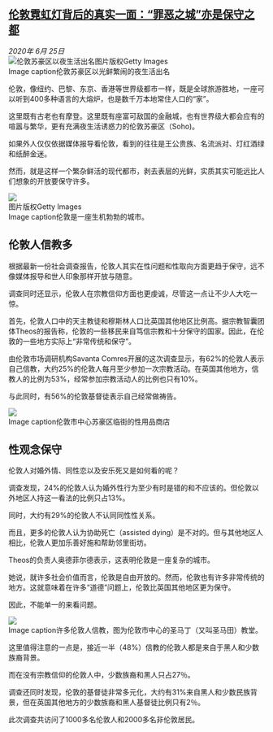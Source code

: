<!--1593118001000-->
[伦敦霓虹灯背后的真实一面：“罪恶之城”亦是保守之都](http://www.bbc.com/zhongwen/simp/uk-53182179)
------

<div><i>2020年 6月 25日</i></div><div><div class="story-body__inner" property="articleBody"><div class="media-landscape has-caption full-width lead"><span class="image-and-copyright-container"><img class="js-image-replace" alt="伦敦苏豪区以夜生活出名" src="https://images.weserv.nl/?url=ichef.bbci.co.uk/news/640/cpsprodpb/132E9/production/_113096587_whatsubject.jpg"><span class="off-screen">图片版权</span><span class="story-image-copyright">Getty Images</span></span><figcaption class="media-caption"><span class="off-screen">Image caption</span><span class="media-caption__text">伦敦苏豪区以光鲜繁闹的夜生活出名</span></figcaption></div><p class="story-body__introduction">伦敦，像纽约、巴黎、东京、香港等世界级都市一样，既是全球旅游胜地，一座可以听到400多种语言的大熔炉，也是数千万本地常住人口的“家”。</p><div id="bbccom_mpu_3" class="bbccom_slot mpu-ad" aria-hidden="true"><div class="bbccom_advert"></div></div><p>这里既有古老也有摩登。这里既有座富可敌国的金融城，也有世界级大都会应有的喧嚣与繁华，更有充满夜生活诱惑力的伦敦苏豪区（Soho)。</p><p>如果外人仅仅依据媒体报导看伦敦，看到的往往是王公贵族、名流派对、灯红酒绿和纸醉金迷。</p><div id="bbccom_mpu_1_2" class="bbccom_slot mpu-ad" aria-hidden="true"><div class="bbccom_advert"></div></div><p>然而，就是这样一个繁杂鲜活的现代都市，剥去表层的光鲜，实质其实可能远比人们想象的开放要保守许多。</p><div class="media-landscape has-caption full-width"><span class="image-and-copyright-container"><img src="https://images.weserv.nl/?url=ichef.bbci.co.uk/news/640/cpsprodpb/D7EF/production/_113097255_53182179.jpg"><br><span class="off-screen">图片版权</span><span class="story-image-copyright">Getty Images</span></span><figcaption class="media-caption"><span class="off-screen">Image caption</span><span class="media-caption__text">伦敦是一座生机勃勃的城市。</span></figcaption></div><h2 class="story-body__crosshead">伦敦人信教多</h2><p>根据最新一份社会调查报告，伦敦人其实在性问题和性取向方面更趋于保守，远不像媒体报导和世人印象那样开放与随意。</p><p>调查同时还显示，伦敦人在宗教信仰方面也更虔诚，尽管这一点让不少人大吃一惊。</p><p>首先，伦敦人口中的天主教徒和穆斯林人口比英国其他地区比例高。据宗教智囊团体Theos的报告称，伦敦的一些移民来自笃信宗教和十分保守的国家。因此，在伦敦的一些地方实际上“非常传统和保守”。</p><p>由伦敦市场调研机构Savanta Comres开展的这次调查显示，有62%的伦敦人表示自己信教，大约25%的伦敦人每月至少参加一次宗教活动。在英国其他地方，信教人的比例为53%，经常参加宗教活动人的比例也只有10%。</p><p>与此同时，有56%的伦敦基督徒表示自己经常做祷告。</p><div class="media-landscape has-caption full-width"><span class="image-and-copyright-container"><img src="https://images.weserv.nl/?url=ichef.bbci.co.uk/news/640/cpsprodpb/18109/production/_113096589__79646492_79646491.jpg"><br></span><figcaption class="media-caption"><span class="off-screen">Image caption</span><span class="media-caption__text">伦敦市中心苏豪区临街的性用品商店</span></figcaption></div><h2 class="story-body__crosshead">性观念保守</h2><p>伦敦人对婚外情、同性恋以及安乐死又是如何看的呢？</p><p>调查发现，24%的伦敦人认为婚外性行为至少有时是错的和不应该的。但伦敦以外地区人持这一看法的比例只占13%。</p><p>同时，大约有29%的伦敦人不认同同性性关系。</p><p>而且，更多的伦敦人认为协助死亡（assisted dying）是不对的。但与其他地区人相比，伦敦人更加乐善好施和帮助邻里街坊。</p><p>Theos的负责人奥德菲尔德表示，这表明伦敦是一座复杂的城市。</p><p>她说，就许多社会价值而言，伦敦是自由开放的。然而，伦敦也有许多非常传统的地方。这就意味着在许多“道德”问题上，伦敦比英国其他地区更为保守。</p><p>因此，不能单一的来看问题。</p><div class="media-landscape has-caption full-width"><span class="image-and-copyright-container"><img src="https://images.weserv.nl/?url=ichef.bbci.co.uk/news/640/cpsprodpb/159F9/production/_113096588_whatsubject.jpg"><br></span><figcaption class="media-caption"><span class="off-screen">Image caption</span><span class="media-caption__text">许多伦敦人信教，图为伦敦市中心的圣马丁（又叫圣马田）教堂。</span></figcaption></div><p>这里值得注意的一点是，接近一半（48%）信教的伦敦人都是来自于黑人和少数族裔背景。</p><p>而在没有宗教信仰的伦敦人中，少数族裔和黑人只占27％。</p><p>调查还同时发现，伦敦的基督徒非常多元化，大约有31%来自黑人和少数民族背景，但在英国其他地方的少数族裔和黑人基督徒比例只有2％。</p><p>此次调查共访问了1000多名伦敦人和2000多名非伦敦居民。</p></div></div>
